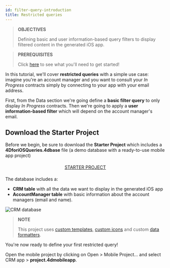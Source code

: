 ```yaml
---
id: filter-query-introduction
title: Restricted queries
---
```


> **OBJECTIVES**
>
> Defining basic and user information-based query filters to display filtered content in the generated iOS app.


>**PREREQUISITES**
>
>Click [here](prerequisites.html) to see what you'll need to get started!


In this tutorial, we'll cover **restricted queries** with a simple use case: imagine you're an account manager and you want to consult your *In Progress* contracts simply by connecting to your app with your email address.

First, from the Data section we're going define a **basic filter query** to only display *In Progress* contracts. Then we're going to apply a **user information-based filter** which will depend on the account manager's email.

## Download the Starter Project

Before we begin, be sure to download the **Starter Project** which includes a **4DforiOSQueries.4dbase** file (a demo database with a ready-to-use mobile app project)

<div markdown="1" style="text-align: center; margin-top: 20px; margin-bottom: 20px">
<a class="button"
href="https://github.com/4d-for-ios/tutorial-RestrictedQueries/releases/latest/download/tutorial-RestrictedQueries.zip">STARTER PROJECT</a>
</div>

The database includes a:

* **CRM table** with all the data we want to display in the generated iOS app
* **AccountManager table** with basic information about the account managers (email and name).

![CRM database](assets/en/restricted-queries/CRMDatabase.png)

> **NOTE**
>
>This project uses [custom templates](https://4d.github.io/4d-for-ios/docs/en/creating-listform-templates.html), [custom icons](https://4d.github.io/4d-for-ios/docs/en/using-icons.html) and custom [data formatters](https://4d.github.io/4d-for-ios/docs/en/creating-data-formatter.html).

You're now ready to define your first restricted query!

Open the mobile project by clicking on Open > Mobile Project... and select CRM app > **project.4dmobileapp**.
